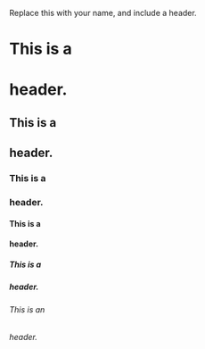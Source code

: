Replace this with your name, and include a header.
# This is a <h1> header.
## This is a <h2> header.
### This is a <h3> header.
#### This is a <h4> header.
##### This is a <h5> header.
###### This is an <h6> header.
